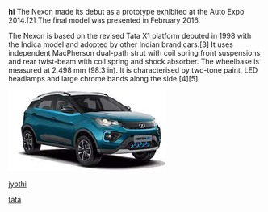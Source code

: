 **hi**
The Nexon made its debut as a prototype exhibited at the Auto Expo 2014.[2] The final model was presented in February 2016.

The Nexon is based on the revised Tata X1 platform debuted in 1998 with the Indica model and adopted by other Indian brand cars.[3] It uses independent MacPherson dual-path strut with coil spring front suspensions and rear twist-beam with coil spring and shock absorber. The wheelbase is measured at 2,498 mm (98.3 in). It is characterised by two-tone paint, LED headlamps and large chrome bands along the side.[4][5]

![xyz](https://github.com/stijo-jose/repo/blob/main/akhil/download%20(2).jpeg)

[jyothi](https://www.jecc.ac.in/)

[tata](https://nexonev.tatamotors.com/)



